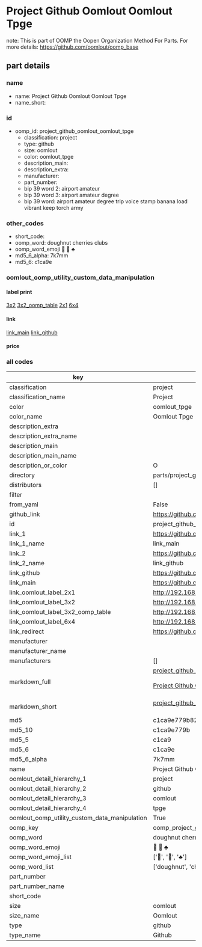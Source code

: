 # Project Github Oomlout Oomlout Tpge  

note: This is part of OOMP the Oopen Organization Method For Parts. For more details: https://github.com/oomlout/oomp_base

##  part details
  







### name
* name: Project Github Oomlout Oomlout Tpge
* name_short: 
### id
* oomp_id: project_github_oomlout_oomlout_tpge
  * classification: project
  * type: github
  * size: oomlout
  * color: oomlout_tpge
  * description_main: 
  * description_extra: 
  * manufacturer: 
  * part_number: 
  * bip 39 word 2: airport amateur
  * bip 39 word 3: airport amateur degree
  * bip 39 word: airport amateur degree trip voice stamp banana load vibrant keep torch army

### other_codes
* short_code: 
* oomp_word: doughnut cherries clubs
* oomp_word_emoji :doughnut: :cherries: :clubs:
* md5_6_alpha: 7k7mm
* md5_6: c1ca9e






### oomlout_oomp_utility_custom_data_manipulation
#### label print
[3x2](http://192.168.1.245:1112/?label=oomp%207k7mm)
[3x2_oomp_table](http://192.168.1.108:1112/?label=oomp%207k7mm)
[2x1](http://192.168.1.242:1112/?label=oomp%207k7mm)
[6x4](http://192.168.1.55:1112/?label=oomp%207k7mm)    

#### link

[link_main](https://github.com/oomlout/oomlout_oomp_version_1_messy/tree/main/parts/project_github_oomlout_oomlout_tpge) [link_github](https://github.com/oomlout/oomlout_oomp_version_1_messy/tree/main/parts/project_github_oomlout_oomlout_tpge)                             

#### price







### all codes 
| key | value |  
| --- | --- |  
| classification | project |  
| classification_name | Project |  
| color | oomlout_tpge |  
| color_name | Oomlout Tpge |  
| description_extra |  |  
| description_extra_name |  |  
| description_main |  |  
| description_main_name |  |  
| description_or_color | O  |  
| directory | parts/project_github_oomlout_oomlout_tpge |  
| distributors | [] |  
| filter |  |  
| from_yaml | False |  
| github_link | https://github.com/oomlout/oomlout_oomp_part_src/tree/main/parts/project_github_oomlout_oomlout_tpge |  
| id | project_github_oomlout_oomlout_tpge |  
| link_1 | https://github.com/oomlout/oomlout_oomp_version_1_messy/tree/main/parts/project_github_oomlout_oomlout_tpge |  
| link_1_name | link_main |  
| link_2 | https://github.com/oomlout/oomlout_oomp_version_1_messy/tree/main/parts/project_github_oomlout_oomlout_tpge |  
| link_2_name | link_github |  
| link_github | https://github.com/oomlout/oomlout_oomp_version_1_messy/tree/main/parts/project_github_oomlout_oomlout_tpge |  
| link_main | https://github.com/oomlout/oomlout_oomp_version_1_messy/tree/main/parts/project_github_oomlout_oomlout_tpge |  
| link_oomlout_label_2x1 | http://192.168.1.242:1112/?label=oomp%207k7mm |  
| link_oomlout_label_3x2 | http://192.168.1.245:1112/?label=oomp%207k7mm |  
| link_oomlout_label_3x2_oomp_table | http://192.168.1.108:1112/?label=oomp%207k7mm |  
| link_oomlout_label_6x4 | http://192.168.1.55:1112/?label=oomp%207k7mm |  
| link_redirect | https://github.com/oomlout/oomlout_oomp_version_1_messy/tree/main/parts/project_github_oomlout_oomlout_tpge |  
| manufacturer |  |  
| manufacturer_name |  |  
| manufacturers | [] |  
| markdown_full | [project_github_oomlout_oomlout_tpge](none)<br>[](none)<br>[Project Github Oomlout Oomlout Tpge](none)<br><br> |  
| markdown_short | [project_github_oomlout_oomlout_tpge](none)<br><br> |  
| md5 | c1ca9e779b82e24751fabe8c7381e82c |  
| md5_10 | c1ca9e779b |  
| md5_5 | c1ca9 |  
| md5_6 | c1ca9e |  
| md5_6_alpha | 7k7mm |  
| name | Project Github Oomlout Oomlout Tpge |  
| oomlout_detail_hierarchy_1 | project |  
| oomlout_detail_hierarchy_2 | github |  
| oomlout_detail_hierarchy_3 | oomlout |  
| oomlout_detail_hierarchy_4 | tpge |  
| oomlout_oomp_utility_custom_data_manipulation | True |  
| oomp_key | oomp_project_github_oomlout_oomlout_tpge |  
| oomp_word | doughnut cherries clubs |  
| oomp_word_emoji | :doughnut: :cherries: :clubs: |  
| oomp_word_emoji_list | [':doughnut:', ':cherries:', ':clubs:'] |  
| oomp_word_list | ['doughnut', 'cherries', 'clubs'] |  
| part_number |  |  
| part_number_name |  |  
| short_code |  |  
| size | oomlout |  
| size_name | Oomlout |  
| type | github |  
| type_name | Github |  
